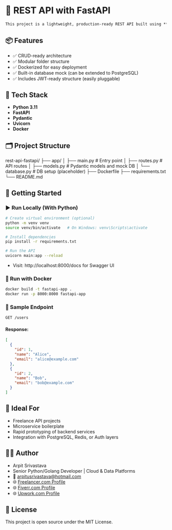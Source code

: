 # 🚀 REST API with FastAPI

```markdown
This project is a lightweight, production-ready REST API built using **FastAPI** and **Docker**, following modern best practices. It's ideal for freelance projects requiring clean, scalable, and testable backend APIs.
```

## 📦 Features

- ✅ CRUD-ready architecture
- ✅ Modular folder structure
- ✅ Dockerized for easy deployment
- ✅ Built-in database mock (can be extended to PostgreSQL)
- ✅ Includes JWT-ready structure (easily pluggable)

## 🧰 Tech Stack

- **Python 3.11**
- **FastAPI**
- **Pydantic**
- **Uvicorn**
- **Docker**

## 🗂️ Project Structure

rest-api-fastapi/
├── app/
│ ├── main.py # Entry point
│ ├── routes.py # API routes
│ ├── models.py # Pydantic models and mock DB
│ └── database.py # DB setup (placeholder)
├── Dockerfile
├── requirements.txt
└── README.md

## 🚀 Getting Started

### ▶️ Run Locally (With Python)

```bash
# Create virtual environment (optional)
python -m venv venv
source venv/bin/activate   # On Windows: venv\Scripts\activate

# Install dependencies
pip install -r requirements.txt

# Run the API
uvicorn main:app --reload
```

- Visit: http://localhost:8000/docs for Swagger UI

### 🐳 Run with Docker

```bash
docker build -t fastapi-app .
docker run -p 8000:8000 fastapi-app
```

### 🔐 Sample Endpoint

```bash
GET /users
```

#### Response:

```json
[
  {
    "id": 1,
    "name": "Alice",
    "email": "alice@example.com"
  },
  {
    "id": 2,
    "name": "Bob",
    "email": "bob@example.com"
  }
]
```

## 📂 Ideal For

- Freelance API projects
- Microservice boilerplate
- Rapid prototyping of backend services
- Integration with PostgreSQL, Redis, or Auth layers

## 🧑‍💻 Author

- Arpit Srivastava
- Senior Python/Golang Developer | Cloud & Data Platforms
- 📧 <arpitusrivastava@hotmail.com>
- 🌐 [Freelancer.com Profile](https://www.freelancer.com/u/arpitusrivastava?sb=t)
- 🌐 [Fiverr.com Profile](https://www.fiverr.com/s/bdaYvGY)
- 🌐 [Upwork.com Profile](https://www.upwork.com/freelancers/~01bdfb5647cd44913c?mp_source=share)

## 📝 License

This project is open source under the MIT License.
